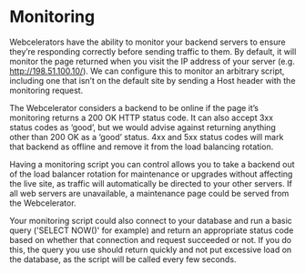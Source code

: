# Monitoring

Webcelerators have the ability to monitor your backend servers to ensure they’re responding correctly before sending traffic to them. By default, it will monitor the page returned when you visit the IP address of your server (e.g. http://198.51.100.10/). We can configure this to monitor an arbitrary script, including one that isn’t on the default site by sending a Host header with the monitoring request.

The Webcelerator considers a backend to be online if the page it’s monitoring returns a 200 OK HTTP status code. It can also accept 3xx status codes as ‘good’, but we would advise against returning anything other than 200 OK as a ‘good’ status. 4xx and 5xx status codes will mark that backend as offline and remove it from the load balancing rotation.

Having a monitoring script you can control allows you to take a backend out of the load balancer rotation for maintenance or upgrades without affecting the live site, as traffic will automatically be directed to your other servers. If all web servers are unavailable, a maintenance page could be served from the Webcelerator.

Your monitoring script could also connect to your database and run a basic query ('SELECT NOW()' for example) and return an appropriate status code based on whether that connection and request succeeded or not. If you do this, the query you use should return quickly and not put excessive load on the database, as the script will be called every few seconds.

